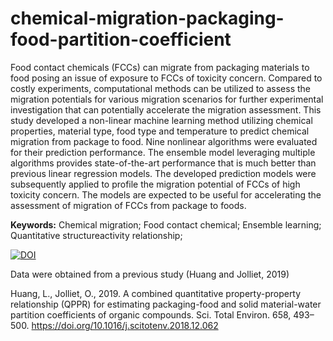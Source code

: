 # chemical-migration-packaging-food-partition-coefficient
Food contact chemicals (FCCs) can migrate from packaging materials to food posing an issue of exposure to FCCs of toxicity concern. Compared to costly experiments, computational methods can be utilized to assess the migration potentials for various migration scenarios for further experimental investigation that can potentially accelerate the migration assessment. This study developed a non-linear machine learning method utilizing chemical properties, material type, food type and temperature to predict chemical migration from package to food. Nine nonlinear algorithms were evaluated for their prediction performance. The ensemble model leveraging multiple algorithms provides state-of-the-art performance that is much better than previous linear regression models. The developed prediction models were subsequently applied to profile the migration potential of FCCs of high toxicity concern. The models are expected to be useful for accelerating the assessment of migration of FCCs from package to foods.

**Keywords:**
Chemical migration; Food contact chemical; Ensemble learning; Quantitative structureactivity
relationship;

[![DOI](https://zenodo.org/badge/436809536.svg)](https://zenodo.org/badge/latestdoi/436809536)

Data were obtained from a previous study (Huang and Jolliet, 2019)

Huang, L., Jolliet, O., 2019. A combined quantitative property-property relationship (QPPR) for
estimating packaging-food and solid material-water partition coefficients of organic compounds. Sci. Total Environ. 658, 493–500.
https://doi.org/10.1016/j.scitotenv.2018.12.062

